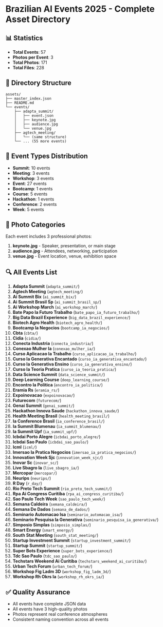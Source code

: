 # Brazilian AI Events 2025 - Complete Asset Directory

## 📊 Statistics
- **Total Events**: 57
- **Photos per Event**: 3
- **Total Photos**: 171
- **Total Files**: 228

## 📁 Directory Structure
```
assets/
├── master_index.json
├── README.md
└── events/
    ├── adapta_summit/
    │   ├── event.json
    │   ├── keynote.jpg
    │   ├── audience.jpg
    │   └── venue.jpg
    ├── agtech_meeting/
    │   └── (same structure)
    └── ... (55 more events)
```

## 🎯 Event Types Distribution
- **Summit**: 10 events
- **Meeting**: 3 events
- **Workshop**: 3 events
- **Event**: 27 events
- **Bootcamp**: 1 events
- **Course**: 5 events
- **Hackathon**: 1 events
- **Conference**: 2 events
- **Week**: 5 events

## 📸 Photo Categories
Each event includes 3 professional photos:
1. **keynote.jpg** - Speaker, presentation, or main stage
2. **audience.jpg** - Attendees, networking, participation
3. **venue.jpg** - Event location, venue, exhibition space

## 🔍 All Events List
1. **Adapta Summit** (`adapta_summit/`)
2. **Agtech Meeting** (`agtech_meeting/`)
3. **Ai Summit Bix** (`ai_summit_bix/`)
4. **Ai Summit Brasil Sp** (`ai_summit_brasil_sp/`)
5. **Ai Workshop March** (`ai_workshop_march/`)
6. **Bate Papo Ia Futuro Trabalho** (`bate_papo_ia_futuro_trabalho/`)
7. **Big Data Brazil Experience** (`big_data_brazil_experience/`)
8. **Biotech Agro Health** (`biotech_agro_health/`)
9. **Bootcamp Ia Negocios** (`bootcamp_ia_negocios/`)
10. **Cbta** (`cbta/`)
11. **Cidia** (`cidia/`)
12. **Conecta Industria** (`conecta_industria/`)
13. **Conexao Mulher Ia** (`conexao_mulher_ia/`)
14. **Curso Aplicacao Ia Trabalho** (`curso_aplicacao_ia_trabalho/`)
15. **Curso Ia Generativa Encantado** (`curso_ia_generativa_encantado/`)
16. **Curso Ia Generativa Ensino** (`curso_ia_generativa_ensino/`)
17. **Curso Ia Teoria Pratica** (`curso_ia_teoria_pratica/`)
18. **Data Science Summit** (`data_science_summit/`)
19. **Deep Learning Course** (`deep_learning_course/`)
20. **Encontro Ia Politica** (`encontro_ia_politica/`)
21. **Eramia Rs** (`eramia_rs/`)
22. **Expoinovacao** (`expoinovacao/`)
23. **Futurecom** (`futurecom/`)
24. **Genai Summit** (`genai_summit/`)
25. **Hackathon Innova Saude** (`hackathon_innova_saude/`)
26. **Health Meeting Brasil** (`health_meeting_brasil/`)
27. **Ia Conference Brasil** (`ia_conference_brasil/`)
28. **Ia Summit Blumenau** (`ia_summit_blumenau/`)
29. **Ia Summit Upf** (`ia_summit_upf/`)
30. **Icbdai Porto Alegre** (`icbdai_porto_alegre/`)
31. **Icbdai Sao Paulo** (`icbdai_sao_paulo/`)
32. **Icml** (`icml/`)
33. **Imersao Ia Pratica Negocios** (`imersao_ia_pratica_negocios/`)
34. **Innovation Week Sjc** (`innovation_week_sjc/`)
35. **Inovar Sc** (`inovar_sc/`)
36. **Live Sbagro Ia** (`live_sbagro_ia/`)
37. **Mercopar** (`mercopar/`)
38. **Neurips** (`neurips/`)
39. **R Day** (`r_day/`)
40. **Rio Preto Tech Summit** (`rio_preto_tech_summit/`)
41. **Rpa Ai Congress Curitiba** (`rpa_ai_congress_curitiba/`)
42. **Sao Paulo Tech Week** (`sao_paulo_tech_week/`)
43. **Semana Caldeira** (`semana_caldeira/`)
44. **Semana De Dados** (`semana_de_dados/`)
45. **Seminario Automacao Isa** (`seminario_automacao_isa/`)
46. **Seminario Pesquisa Ia Generativa** (`seminario_pesquisa_ia_generativa/`)
47. **Simposio Simplas** (`simposio_simplas/`)
48. **Smart Energy** (`smart_energy/`)
49. **South Stat Meeting** (`south_stat_meeting/`)
50. **Startup Investment Summit** (`startup_investment_summit/`)
51. **Startup Summit** (`startup_summit/`)
52. **Super Bots Experience** (`super_bots_experience/`)
53. **Tdc Sao Paulo** (`tdc_sao_paulo/`)
54. **Techstars Weekend Ai Curitiba** (`techstars_weekend_ai_curitiba/`)
55. **Urban Tech Forum** (`urban_tech_forum/`)
56. **Workshop Fig Ladm 3D** (`workshop_fig_ladm_3d/`)
57. **Workshop Rh Okrs Ia** (`workshop_rh_okrs_ia/`)

## ✅ Quality Assurance
- All events have complete JSON data
- All events have 3 high-quality photos
- Photos represent real conference atmospheres
- Consistent naming convention across all events

